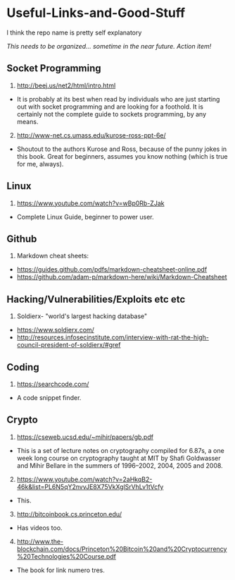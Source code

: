 # Useful-Links-and-Good-Stuff
I think the repo name is pretty self explanatory 

*This needs to be organized... sometime in the near future. Action item!*

## Socket Programming
1. http://beej.us/net2/html/intro.html
  * It is probably at its best when read by individuals who are just starting out with socket programming and are looking for a foothold. It is certainly not the complete guide to sockets programming, by any means.
2. http://www-net.cs.umass.edu/kurose-ross-ppt-6e/
  * Shoutout to the authors Kurose and Ross, because of the punny jokes in this book. Great for beginners, assumes you know nothing (which is true for me, always). 
  
## Linux
1. https://www.youtube.com/watch?v=wBp0Rb-ZJak
  * Complete Linux Guide, beginner to power user. 

## Github
1. Markdown cheat sheets:
  *  https://guides.github.com/pdfs/markdown-cheatsheet-online.pdf
  * https://github.com/adam-p/markdown-here/wiki/Markdown-Cheatsheet
  
## Hacking/Vulnerabilities/Exploits etc etc
1. Soldierx- "world's largest hacking database"
 * https://www.soldierx.com/
 * http://resources.infosecinstitute.com/interview-with-rat-the-high-council-president-of-soldierx/#gref
 
## Coding
1. https://searchcode.com/
 * A code snippet finder. 
 
## Crypto
1. https://cseweb.ucsd.edu/~mihir/papers/gb.pdf
  * This is a set of lecture notes on cryptography compiled for 6.87s, a one week long course on cryptography taught at MIT by Shafi Goldwasser and Mihir Bellare in the summers of 1996–2002, 2004, 2005 and 2008.
2. https://www.youtube.com/watch?v=2aHkqB2-46k&list=PL6N5qY2nvvJE8X75VkXglSrVhLv1tVcfy
  * This. 
3. http://bitcoinbook.cs.princeton.edu/
  * Has videos too.
4. http://www.the-blockchain.com/docs/Princeton%20Bitcoin%20and%20Cryptocurrency%20Technologies%20Course.pdf
  * The book for link numero tres. 

